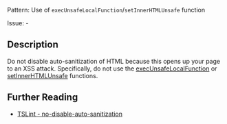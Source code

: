 Pattern: Use of `execUnsafeLocalFunction`/`setInnerHTMLUnsafe` function

Issue: -

## Description

Do not disable auto-sanitization of HTML because this opens up your page
to an XSS attack. Specifically, do not use the [execUnsafeLocalFunction](https://msdn.microsoft.com/en-us/library/windows/apps/hh767331.aspx) or [setInnerHTMLUnsafe](https://msdn.microsoft.com/en-us/library/windows/apps/br211696.aspx) functions.

## Further Reading

* [TSLint - no-disable-auto-sanitization](https://github.com/microsoft/tslint-microsoft-contrib/blob/master/README.md#supported-rules)